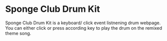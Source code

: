 # Sponge Club Drum Kit
Sponge Club Drum Kit is a keyboard/ click event listnening drum webpage. You can either click or press according key to play the drum on the remixed theme song. 
